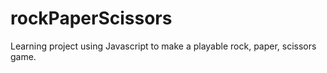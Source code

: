 # rockPaperScissors
Learning project using Javascript to make a playable rock, paper, scissors game.
